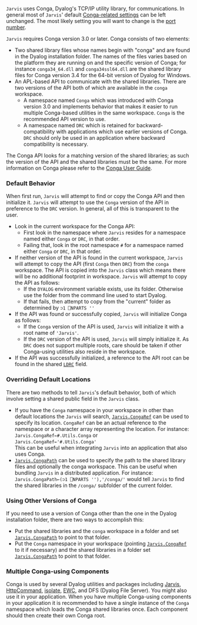 `Jarvis` uses Conga, Dyalog's TCP/IP utility library, for communications. In general most of `Jarvis`' default [Conga-related settings](./settings-conga.md) can be left unchanged.  The most likely setting you will want to change is the [port number](./settings-conga.md#port).

`Jarvis` requires Conga version 3.0 or later. Conga consists of two elements:

* Two shared library files whose names begin with "conga" and are found in the Dyalog installation folder. The names of the files varies based on the platform they are running on and the specific version of Conga; for instance `conga34_64.dll` and `conga34ssl64.dll` are the shared library files for Conga version 3.4 for the 64-bit version of Dyalog for Windows.
* An APL-based API to communicate with the shared libraries. There are two versions of the API both of which are available in the `conga` workspace.
    * A namespace named `Conga` which was introduced with Conga version 3.0 and implements behavior that makes it easier to run multiple Conga-based utilities in the same workspace. `Conga` is the recommended API version to use.
    * A namespace named `DRC` which is retained for backward-compatibility with applications which use earlier versions of Conga. `DRC` should only be used in an application where backward compatibility is necessary.

The Conga API looks for a matching version of the shared libraries; as such the version of the API and the shared libraries must be the same. For more information on Conga please refer to the [Conga User Guide](https://docs.dyalog.com/latest/Conga%20User%20Guide.pdf).

### Default Behavior
When first run, `Jarvis` will attempt to find or copy the Conga API and then initialize it. `Jarvis` will attempt to use the `Conga` version of the API in preference to the `DRC` version. In general, all of this is transparent to the user.

* Look in the current workspace for the Conga API:
    * First look in the namespace where `Jarvis` resides for a namespace named either `Conga` or `DRC`, in that order.
    * Failing that, look in the root namespace `#` for a namespace named either `Conga` or `DRC`, in that order.
* If neither version of the API is found in the current workspace, `Jarvis` will attempt to copy the API (first `Conga` then `DRC`) from the `conga` workspace. The API is copied into the `Jarvis` class which means there will be no additional footprint in workspace. `Jarvis` will attempt to copy the API as follows:
    * If the `DYALOG` environment variable exists, use its folder. Otherwise use the folder from the command line used to start Dyalog.
    * If that fails, then attempt to copy from the "current" folder as determined by `⊃1 ⎕NPARTS ''`
* If the API was found or successfully copied, `Jarvis` will initialize Conga as follows:
    * If the `Conga` version of the API is used, `Jarvis` will initialize it with a root name of `'Jarvis'`.
    * If the `DRC` version of the API is used, `Jarvis` will simply initialize it. As `DRC` does not support multiple roots, care should be taken if other Conga-using utilities also reside in the workspace.
* If the API was successfully initialized, a reference to the API root can be found in the shared [`LDRC`](./settings-shared#ldrc) field.

### Overriding Default Locations
There are two methods to tell `Jarvis`'s default behavior, both of which involve setting a shared public field in the `Jarvis` class.

* If you have the `Conga` namespace in your workspace in other than default locations the `Jarvis` will search, [`Jarvis.CongaRef`](./settings-shared.md#congaref) can be used to specify its location. `CongaRef` can be an actual reference to the namespace or a character array representing the location. For instance:<br>
`Jarvis.CongaRef←#.Utils.Conga` or<br>
`Jarvis.CongaRef←'#.Utils.Conga'`<br>
This can be useful when integrating `Jarvis` into an application that also uses Conga.
* [`Jarvis.CongaPath`](./settings-shared.md#congapath) can be used to specify the path to the shared library files and optionally the conga workspace. This can be useful when bundling `Jarvis` in a distributed application. For instance:<br>
`Jarvis.CongaPath←(⊃1 ⎕NPARTS ''),'/conga/'` would tell `Jarvis` to find the shared libraries in the `/conga/` subfolder of the current folder.

### Using Other Versions of Conga
If you need to use a version of Conga other than the one in the Dyalog installation folder, there are two ways to accomplish this:

* Put the shared libraries and the `conga` workspace in a folder and set [`Jarvis.CongaPath`](./settings-shared.md#congapath) to point to that folder.
* Put the `Conga` namespace in your workspace (pointing [`Jarvis.CongaRef`](./settings-shared.md#congaref)  to it if necessary) and the shared libraries in a folder set [`Jarvis.CongaPath`](./settings-shared.md#congapath) to point to that folder.

### Multiple Conga-using Components
Conga is used by several Dyalog utilities and packages including [Jarvis](https://github.com/Dyalog/Jarvis), [HttpCommand](https://github.com/Dyalog/HttpCommand), [isolate](https://github.com/Dyalog/isolate), [EWC](https://github.com/Dyalog/ewc), and DFS (Dyalog File Server). You might also use it in your application. When you have multiple Conga-using components in your application it is recommended to have a single instance of the `Conga` namespace which loads the Conga shared libraries once. Each component should then create their own Conga root.